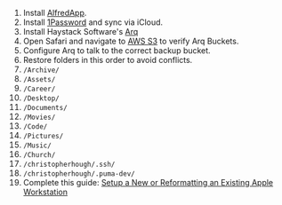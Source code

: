 
1. Install [AlfredApp](https://www.alfredapp.com/).
2. Install [1Password](https://1password.com/) and sync via iCloud.
3. Install Haystack Software's [Arq](https://www.arqbackup.com/download/)
4. Open Safari and navigate to [AWS S3](https://s3.console.aws.amazon.com/s3/home) to verify Arq Buckets.
5. Configure Arq to talk to the correct backup bucket.
6. Restore folders in this order to avoid conflicts.
  1. `/Archive/`
  2. `/Assets/`
  3. `/Career/`
  4. `/Desktop/`
  5. `/Documents/`
  6. `/Movies/`
  7. `/Code/`
  8. `/Pictures/`
  9. `/Music/`
  10. `/Church/`
  11. `/christopherhough/.ssh/`
  12. `/christopherhough/.puma-dev/`
7. Complete this guide: [Setup a New or Reformatting an Existing Apple Workstation](/guides/step_one_core.md)
